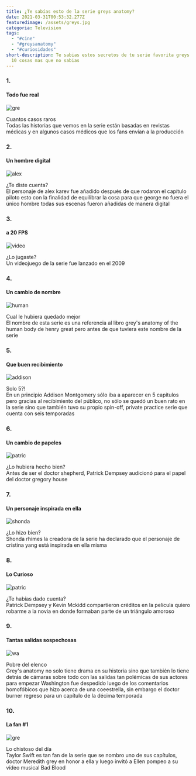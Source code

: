 ```yaml
---
title: ¿Te sabías esto de la serie greys anatomy?
date: 2021-03-31T00:53:32.277Z
featuredimage: /assets/greys.jpg
categoria: Television
tags:
  - "#cine"
  - "#greysanatomy"
  - "#curiosidades"
short-description: Te sabias estos secretos de tu serie favorita greys anatomy y
  10 cosas mas que no sabias
---
```

### 1.

#### Todo fue real

![gre](/assets/gre.jpg "gre")

Cuantos casos raros <br/>
Todas las historias que vemos en la serie están basadas en revistas médicas y en algunos casos médicos que los fans envían a la producción

### 2.

#### Un hombre digital

![alex](/assets/alex.jpg "alex")

¿Te diste cuenta?<br/>
El personaje de alex karev fue añadido después de que rodaron el capítulo piloto esto con la finalidad de equilibrar la cosa para que george no fuera el único hombre todas sus escenas fueron añadidas de manera digital

### 3.

#### a 20 FPS

![video](/assets/video.jpg "video")

¿Lo jugaste?<br/>
Un videojuego de la serie fue lanzado en el 2009

### 4.

#### Un cambio de nombre

![human](/assets/thehuman.jpg "human")

Cual le hubiera quedado mejor <br/>
El nombre de esta serie es una referencia al libro grey's anatomy of the human body  de henry great pero antes de que tuviera este nombre de la serie

### 5.

#### Que buen recibimiento

![addison](/assets/addison.jpg "adison")

Solo  5?!<br/>
En un principio Addison Montgomery sólo iba a aparecer en 5 capítulos pero gracias al recibimiento del público, no sólo se quedó un buen rato en la serie sino que también tuvo su propio spin-off, private practice serie que cuenta con seis temporadas

### 6.

#### Un cambio de papeles

![patric](/assets/patric.jpg "patric")

¿Lo hubiera hecho bien? <br/>
Antes de ser el doctor shepherd, Patrick Dempsey audicionó para el papel del doctor gregory house

### 7.

#### Un personaje inspirada en ella

![shonda ](/assets/shonda.jpg "shonda ")

¿Lo hizo bien? <br/>
Shonda rhimes la creadora de la serie ha declarado que el personaje de cristina yang está inspirada en ella misma

### 8.

#### Lo Curioso

![patric](/assets/patric.jpg "patric")

¿Te habías dado cuenta? <br/>
Patrick Dempsey y Kevin Mckidd compartieron créditos en la película quiero robarme a la novia en donde formaban parte de un triángulo amoroso

### 9.

#### Tantas salidas sospechosas

![wa](/assets/wash.jpg "wa")

Pobre del elenco  <br/>
Grey's anatomy no solo tiene drama en su historia sino que también lo tiene detrás de cámaras sobre todo con las salidas tan polémicas de sus actores para empezar Washington fue despedido luego de los comentarios homofóbicos que hizo acerca de una coeestrella,  sin embargo el doctor burner regreso para un capítulo de la décima temporada

### 10.

#### La fan #1

![gre](/assets/badblood.jpg "gre")

Lo chistoso del día  <br/>
Taylor Swift es tan fan de la serie que se nombro uno de sus capítulos, doctor Meredith grey en honor a ella y luego invitó a Ellen pompeo a su vídeo musical Bad Blood